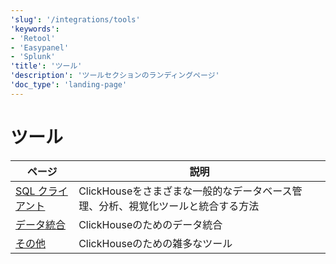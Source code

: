 ```yaml
---
'slug': '/integrations/tools'
'keywords':
- 'Retool'
- 'Easypanel'
- 'Splunk'
'title': 'ツール'
'description': 'ツールセクションのランディングページ'
'doc_type': 'landing-page'
---
```



# ツール

| ページ      | 説明                                                                                                                         |
|-----------|----------------------------------------------------------------------------------------------------------------------------|
| [SQL クライアント](/integrations/sql-clients) | ClickHouseをさまざまな一般的なデータベース管理、分析、視覚化ツールと統合する方法                                                                   |
| [データ統合](/integrations/tools/data-integrations)    | ClickHouseのためのデータ統合 |
| [その他](/integrations/audit-splunk)     | ClickHouseのための雑多なツール                                                                               |
